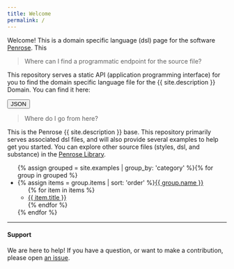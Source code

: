 ```yaml
---
title: Welcome
permalink: /
---
```


Welcome! This is a domain specific language (dsl) page for the software 
<a href="https://penrose.github.io" target="_blank">Penrose</a>. This 

> Where can I find a programmatic endpoint for the source file?

This repository serves a static API (application programming interface) for 
you to find the domain specific language file for the {{ site.description }} 
Domain. You can find it here:

<a target="_blank" href="{{ site.baseurl }}/library.json"><button class="btn btn-primary">JSON</button></a>

> Where do I go from here?

This is the Penrose {{ site.description }} base. This repository
primarily serves associated dsl files, and will also provide several examples to help
get you started. You can explore other source files (styles, dsl, and substance)
in the <a href="https://www.github.com/penrose-lib" target="_blank">Penrose Library</a>.

<ul>{% assign grouped = site.examples | group_by: 'category' %}{% for group in grouped %}<li class="nav-item top-level {% if group.name == page.category %}current{% endif %}">{% assign items = group.items | sort: 'order' %}<a href="{{ site.baseurl }}{{ items.first.url }}">{{ group.name }}</a>
							<ul>{% for item in items %}
							    <li class="nav-item {% if item.url == page.url %}current{% endif %}"><a href="{{ site.baseurl }}{{ item.url }}">{{ item.title }}</a></li>{% endfor %}
</ul>
</li>{% endfor %}
</ul>

<hr>

#### Support

We are here to help! If you have a question, or want to make a contribution, 
please open <a href="{{ site.github.repository_url }}/issues" target="_blank">an issue</a>.
